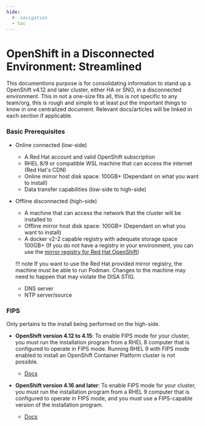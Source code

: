 ```yaml
---
hide:
  #- navigation
  - toc
---
```

# OpenShift in a Disconnected Environment: Streamlined
This documentions purpose is for consolidating information to stand up a OpenShift v4.12 and later cluster, either HA or SNO, in a disconnected environment. This in not a one-size fits all, this is not specific to any team/org, this is rough and simple to at least put the important things to know in one centralized document. Relevant docs/articles will be linked in each section if applicable.

### Basic Prerequisites
- Online connected (low-side)
    - A Red Hat account and valid OpenShift subscription
    - RHEL 8/9 or compatible WSL machine that can access the internet (Red Hat's CDN)
    - Online mirror host disk space: 100GB+ (Dependant on what you want to install)
    - Data transfer capabilities (low-side to high-side)

- Offline disconnected (high-side) 
    - A machine that can access the network that the cluster will be installed to
    - Offline mirror host disk space: 100GB+ (Dependant on what you want to install)
    - A docker v2-2 capable registry with adequate storage space 100GB+ (If you do not have a registry in your environment, you can use the [mirror registry for Red Hat OpenShift](https://docs.redhat.com/en/documentation/openshift_container_platform/4.18/html-single/disconnected_environments/index#installing-mirroring-creating-registry))
    
    !!! note
        If you want to use the Red Hat provided mirror registry, the machine must be able to run Podman. Changes to the machine may need to happen that may violate the DISA STIG.
    - DNS server
    - NTP server/source

### FIPS
Only pertains to the install being performed on the high-side.

- **OpenShift version 4.12 to 4.15**: To enable FIPS mode for your cluster, you must run the installation program from a RHEL 8 computer that is configured to operate in FIPS mode. Running RHEL 9 with FIPS mode enabled to install an OpenShift Container Platform cluster is not possible. 
    - [Docs](https://docs.redhat.com/en/documentation/openshift_container_platform/4.12/html/installation_overview/installing-fips#installing-fips)

- **OpenShift version 4.16 and later**: To enable FIPS mode for your cluster, you must run the installation program from a RHEL 9 computer that is configured to operate in FIPS mode, and you must use a FIPS-capable version of the installation program. 
    - [Docs](https://docs.redhat.com/en/documentation/openshift_container_platform/4.16/html/installation_overview/installing-fips#installing-fips)
